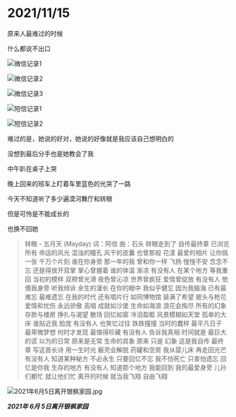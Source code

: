 # 2021/11/15

 原来人最难过的时候

什么都说不出口

![微信记录1](../images/TheEnd/微信记录1.jpg)

![微信记录2](../images/TheEnd/微信记录2.jpg)

![微信记录3](../images/TheEnd/微信记录3.jpg)

![短信记录1](../images/TheEnd/短信记录1.jpg)

![短信记录2](../images/TheEnd/短信记录2.jpg)

难过的是，她说的好对，她说的好像就是我应该自己想明白的

没想到最后分手也是她教会了我

中午趴在桌子上哭

晚上回来的班车上盯着车里蓝色的光哭了一路

今天不知道听了多少遍漠河舞厅和转眼

但是可怜是不能成长的

也换不回她

> 转眼 - 五月天 (Mayday)
> 词：阿信
> 曲：石头
> 转眼走到了 自传最终章
> 已浏览所有 命运的风光
> 混浊的瞳孔 风干的皮囊
> 也曾那般 花漾
> 最爱的相片 让你挑一张
> 千万个片刻 谁在你身旁
> 那一年的我 曾和你一样 飞扬
> 惶惶不安 念念不忘
> 还是得放开双掌
> 掌心曾握着 谁的体温 渐凉
> 有没有人 在某个地方
> 等我重回 当初的模样
> 双颊曾光滑 夜色曾沁凉
> 世界曾疯狂 爱情曾绽放
> 有没有人 依偎我身旁
> 听我倾诉 余生的漫长
> 在你的眼中 我似乎健忘
> 因为我脑海 已有最难忘
> 最难遗忘
> 在我的时代 还有唱片行
> 如同博物馆 装满了希望
> 披头与枪花 爱情和忧伤
> 永远骄傲 高唱
> 成就如沙堡 生命如海浪
> 浪花会掏尽 所有的幻象
> 存款与楼房 挣扎与渴望 散场
> 回忆如窗 冷泪盈眶
> 风景模糊如天堂
> 孤单的大床 谁贴近我 脸庞
> 有没有人 也笑忆过往
> 跌跌撞撞 当时的蠢样
> 最平凡日子 最卑微梦想
> 何时才发现 最值得珍藏
> 有没有人 告诉我真相
> 时间就是 最巨大的谎
> 以为的日常 原来是无常
> 生命的具象 原来 只是 幻象
> 这是我自传 最终章
> 写这首长诗 用一生时光
> 躯壳会解脱 药罐和空房
> 我从婴儿床 再走回光芒
> 有没有人 知道某种秘方
> 不必永生 只要回忆不忘
> 我不怕死亡 只害怕遗忘
> 回忆是你我 生存的地方
> 有没有人 知道那个地方
> 我能回到 我的最爱身旁
> 儿孙们都忙 就让他们忙
> 离开的时候 就当我飞翔
> 自由飞翔

![2021年6月5日离开银枫家园.jpg](../images/2021年6月5日离开银枫家园.jpg)

___2021年 6月 5日离开银枫家园___